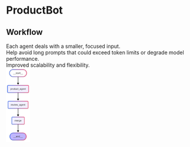 # ProductBot

## Workflow
Each agent deals with a smaller, focused input.  
Help avoid long prompts that could exceed token limits or degrade model performance.  
Improved scalability and flexibility.  
<img src="results/workflow.png" height="200">
